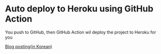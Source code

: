 # Auto deploy to Heroku using GitHub Action

You push to GitHub, then GitHub Action wil deploy the project to Heroku for you

[Blog posting(in Korean)]()
